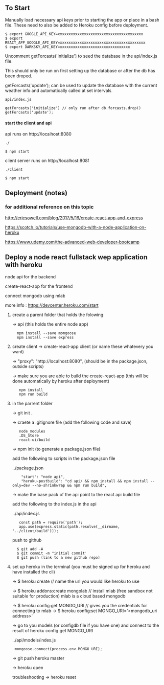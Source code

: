 ## To Start

Manually load necessary api keys prior to starting the app or place in a bash file.
These need to also be added to Heroku config before deployment.

```
$ export GOOGLE_API_KEY=xxxxxxxxxxxxxxxxxxxxxxxxxxxxxxxxxxxxxxx
$ export REACT_APP_GOOGLE_API_KEY=xxxxxxxxxxxxxxxxxxxxxxxxxxxxxxxxxxxxxxx
$ export DARKSKY_API_KEY=xxxxxxxxxxxxxxxxxxxxxxxxxxxxxxxx 
```

Uncomment getForcasts('initialize') to seed the database in the api/index.js file.

This should only be run on first setting up the database or after the db has been droped.

getForcasts('update'); can be used to update the database with the current weather info and automatically called at set intervals.


```
api/index.js

getForcasts('initialize') // only run after db.forcasts.drop()
getForcasts('update');
```


#### start the client and api

api runs on http://localhost:8080

```
./

$ npm start
```

client server runs on http://localhost:8081

```
./client

$ npm start
```



## Deployment (notes)

### for additional reference on this topic

http://ericsowell.com/blog/2017/5/16/create-react-app-and-express

https://scotch.io/tutorials/use-mongodb-with-a-node-application-on-heroku

https://www.udemy.com/the-advanced-web-developer-bootcamp


## Deploy a node react fullstack wep application with heroku

node api for the backend

create-react-app for the frontend

  connect mongodb using mlab

  more info : 
  https://devcenter.heroku.com/start

1. create a parent folder that holds the folowing

   -> api (this holds the entire node app)
     ```
       npm install --save mongoose
       npm install --save express
     ```

2. create client
   -> create-react-app client (or name these whatevery you want)

   -> "proxy": "http://localhost:8080", (should be in the package.json, outside scripts)

   -> make sure you are able to build the create-react-app (this will be done automatically by heroku after deployment)
     ```
        npm install 
        npm run build 
     ```


2. in the parrent folder 

   -> git init . 

   -> craete a .gitignore file (add the following code and save)

     ```
        node_modules
        .DS_Store
        react-ui/build
     ```

   -> npm init (to generate a package.json file)

      add the following to scripts in the package.json file

      ../package.json

      ```
          "start": "node api", 
          "heroku-postbuild": "cd api/ && npm install && npm install --only=dev --no-shrinkwrap && npm run build",
      ```

   -> make the base pack of the api point to the react api build file

     add the following to the index.js in the api

     ../api/index.js

     ```
        const path = require('path');
        app.use(express.static(path.resolve(__dirname, '../client/build'))); 
     ```

   push to github

   ```
     $ git add -A
     $ git commit -m "initial commit'
     $ git push (link to a new github repo)
   ```

3. set up heroku in the terminal (you must be signed up for heroku and have installed the cli)

   -> $ heroku create <app name>  // name the url you would like heroku to use

   -> $ heroku addons:create mongolab  // install mlab (free sandbox not suitable for production) mlab is a cloud based mongodb

   -> $ heroku config:get MONGO_URI  // gives you the credentials for connecting to mlab
   -> $ heroku config:set MONGO_URI='<mongodb_uri address>'

   -> go to you models (or configdb file if you have one) and connect to the result of heroku config:get MONGO_URI 

     ../api/models/index.js

     ```
      mongoose.connect(process.env.MONGO_URI);
     ```

   -> git push heroku master

   -> heroku open

   troubleshooting
   -> heroku reset


